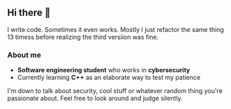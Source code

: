 ## Hi there 👋
I write code. Sometimes it even works.
Mostly I just refactor the same thing 13 timess before realizing the third versiion was fine.

### About me
- **Software engineering student** who works in **cybersecurity**
- Currently learning **C++** as an elaborate way to test my patience

I'm down to talk about security, cool stuff or whatever random thing you're passionate about.
Feel free to look around and judge silently.

<!--
**Y4ZK4Y/y4zk4y** is a ✨ _special_ ✨ repository because its `README.md` (this file) appears on your GitHub profile.

Here are some ideas to get you started:

- 🔭 I’m currently working on ...
- 🌱 I’m currently learning ...
- 👯 I’m looking to collaborate on ...
- 🤔 I’m looking for help with ...
- 💬 Ask me about ...
- 📫 How to reach me: ...
- 😄 Pronouns: ...
- ⚡ Fun fact: ...
-->
